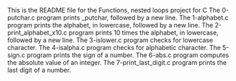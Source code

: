 This is the README file for the Functions, nested loops project for C
The 0-putchar.c program prints _putchar, followed by a new line.
The 1-alphabet.c program prints  the alphabet, in lowercase, followed by a new line.
The 2-print_alphabet_x10.c program prints 10 times the alphabet, in lowercase, followed by a new line.
The 3-islower.c program checks for lowercase character.
The 4-isalpha.c program checks for alphabetic character.
The 5-sign.c program  prints the sign of a number.
The 6-abs.c program computes the absolute value of an integer.
The 7-print_last_digit.c program prints the last digit of a number.
